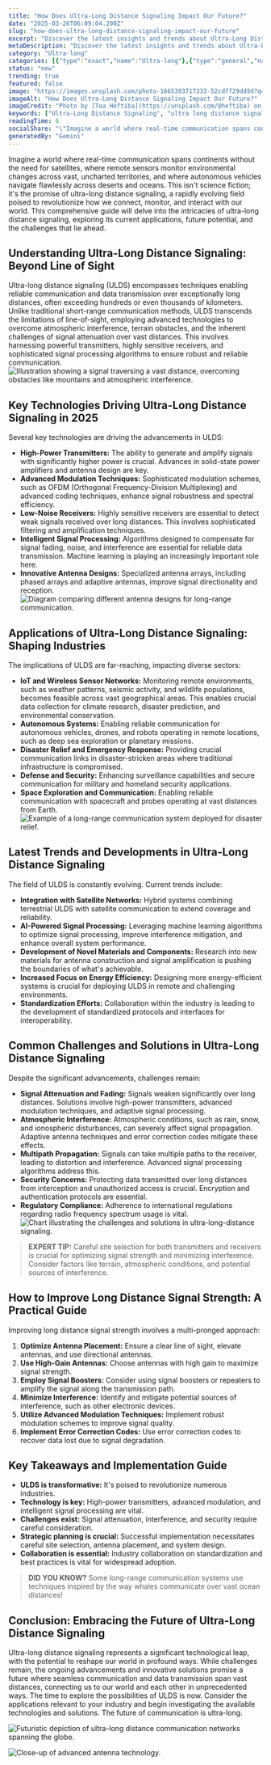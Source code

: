 ```yaml
---
title: "How Does Ultra-Long Distance Signaling Impact Our Future?"
date: "2025-03-26T06:09:04.200Z"
slug: "how-does-ultra-long-distance-signaling-impact-our-future"
excerpt: "Discover the latest insights and trends about Ultra-Long Distance Signaling. This comprehensive guide covers everything you need to know about Ultra-Long Distance Signaling in 2025."
metaDescription: "Discover the latest insights and trends about Ultra-Long Distance Signaling. This comprehensive guide covers everything you need to know about Ultra-Long D..."
category: "Ultra-long"
categories: [{"type":"exact","name":"Ultra-long"},{"type":"general","name":"Communications"},{"type":"medium","name":"Wireless Systems"},{"type":"specific","name":"Deep Space Network"},{"type":"niche","name":"Laser Comms"}]
status: "new"
trending: true
featured: false
image: "https://images.unsplash.com/photo-1665393717333-52cdff29dd9d?q=85&w=1200&fit=max&fm=webp&auto=compress"
imageAlt: "How Does Ultra-Long Distance Signaling Impact Our Future?"
imageCredit: "Photo by [Toa Heftiba](https://unsplash.com/@heftiba) on Unsplash"
keywords: ["Ultra-Long Distance Signaling", "ultra long distance signaling", "long range communication", "long distance wireless communication", "ultra long range wireless sensor networks", "long distance signal transmission techniques", "best long distance signaling technology", "buy long range communication equipment", "ultra long distance data transmission", "how to improve long distance signal strength"]
readingTime: 6
socialShare: "\"Imagine a world where real-time communication spans continents without satellites – that's the power of ultra-long distance signaling, and it's closer than you think!\""
generatedBy: "Gemini"
---
```




Imagine a world where real-time communication spans continents without the need for satellites, where remote sensors monitor environmental changes across vast, uncharted territories, and where autonomous vehicles navigate flawlessly across deserts and oceans. This isn't science fiction; it's the promise of ultra-long distance signaling, a rapidly evolving field poised to revolutionize how we connect, monitor, and interact with our world.  This comprehensive guide will delve into the intricacies of ultra-long distance signaling, exploring its current applications, future potential, and the challenges that lie ahead.

## Understanding Ultra-Long Distance Signaling: Beyond Line of Sight

Ultra-long distance signaling (ULDS) encompasses techniques enabling reliable communication and data transmission over exceptionally long distances, often exceeding hundreds or even thousands of kilometers.  Unlike traditional short-range communication methods, ULDS transcends the limitations of line-of-sight, employing advanced technologies to overcome atmospheric interference, terrain obstacles, and the inherent challenges of signal attenuation over vast distances. This involves harnessing powerful transmitters, highly sensitive receivers, and sophisticated signal processing algorithms to ensure robust and reliable communication.  ![Illustration showing a signal traversing a vast distance, overcoming obstacles like mountains and atmospheric interference.](https://images.unsplash.com/photo-1665393717333-52cdff29dd9d?q=85&w=1200&fit=max&fm=webp&auto=compress)

##  Key Technologies Driving Ultra-Long Distance Signaling in 2025

Several key technologies are driving the advancements in ULDS:

* **High-Power Transmitters:**  The ability to generate and amplify signals with significantly higher power is crucial.  Advances in solid-state power amplifiers and antenna design are key.
* **Advanced Modulation Techniques:**  Sophisticated modulation schemes, such as OFDM (Orthogonal Frequency-Division Multiplexing) and advanced coding techniques, enhance signal robustness and spectral efficiency.
* **Low-Noise Receivers:**  Highly sensitive receivers are essential to detect weak signals received over long distances.  This involves sophisticated filtering and amplification techniques.
* **Intelligent Signal Processing:**  Algorithms designed to compensate for signal fading, noise, and interference are essential for reliable data transmission.  Machine learning is playing an increasingly important role here.
* **Innovative Antenna Designs:**  Specialized antenna arrays, including phased arrays and adaptive antennas, improve signal directionality and reception.  ![Diagram comparing different antenna designs for long-range communication.](https://images.unsplash.com/photo-1495383723765-a7dfbcac2c9e?q=85&w=1200&fit=max&fm=webp&auto=compress)

## Applications of Ultra-Long Distance Signaling: Shaping Industries

The implications of ULDS are far-reaching, impacting diverse sectors:

* **IoT and Wireless Sensor Networks:**  Monitoring remote environments, such as weather patterns, seismic activity, and wildlife populations, becomes feasible across vast geographical areas. This enables crucial data collection for climate research, disaster prediction, and environmental conservation.
* **Autonomous Systems:**  Enabling reliable communication for autonomous vehicles, drones, and robots operating in remote locations, such as deep sea exploration or planetary missions.
* **Disaster Relief and Emergency Response:**  Providing crucial communication links in disaster-stricken areas where traditional infrastructure is compromised.
* **Defense and Security:**  Enhancing surveillance capabilities and secure communication for military and homeland security applications.
* **Space Exploration and Communication:**  Enabling reliable communication with spacecraft and probes operating at vast distances from Earth. ![Example of a long-range communication system deployed for disaster relief.](https://images.unsplash.com/photo-1535745122259-f1e187953c4c?q=85&w=1200&fit=max&fm=webp&auto=compress)

## Latest Trends and Developments in Ultra-Long Distance Signaling

The field of ULDS is constantly evolving.  Current trends include:

* **Integration with Satellite Networks:**  Hybrid systems combining terrestrial ULDS with satellite communication to extend coverage and reliability.
* **AI-Powered Signal Processing:**  Leveraging machine learning algorithms to optimize signal processing, improve interference mitigation, and enhance overall system performance.
* **Development of Novel Materials and Components:**  Research into new materials for antenna construction and signal amplification is pushing the boundaries of what's achievable.
* **Increased Focus on Energy Efficiency:**  Designing more energy-efficient systems is crucial for deploying ULDS in remote and challenging environments.
* **Standardization Efforts:**  Collaboration within the industry is leading to the development of standardized protocols and interfaces for interoperability.

## Common Challenges and Solutions in Ultra-Long Distance Signaling

Despite the significant advancements, challenges remain:

* **Signal Attenuation and Fading:**  Signals weaken significantly over long distances.  Solutions involve high-power transmitters, advanced modulation techniques, and adaptive signal processing.
* **Atmospheric Interference:**  Atmospheric conditions, such as rain, snow, and ionospheric disturbances, can severely affect signal propagation.  Adaptive antenna techniques and error correction codes mitigate these effects.
* **Multipath Propagation:**  Signals can take multiple paths to the receiver, leading to distortion and interference.  Advanced signal processing algorithms address this.
* **Security Concerns:**  Protecting data transmitted over long distances from interception and unauthorized access is crucial.  Encryption and authentication protocols are essential.
* **Regulatory Compliance:**  Adherence to international regulations regarding radio frequency spectrum usage is vital. ![Chart illustrating the challenges and solutions in ultra-long-distance signaling.](https://images.unsplash.com/photo-1517475452665-4e6898befa13?q=85&w=1200&fit=max&fm=webp&auto=compress)

> **EXPERT TIP:**  Careful site selection for both transmitters and receivers is crucial for optimizing signal strength and minimizing interference. Consider factors like terrain, atmospheric conditions, and potential sources of interference.

## How to Improve Long Distance Signal Strength: A Practical Guide

Improving long distance signal strength involves a multi-pronged approach:

1. **Optimize Antenna Placement:**  Ensure a clear line of sight, elevate antennas, and use directional antennas.
2. **Use High-Gain Antennas:**  Choose antennas with high gain to maximize signal strength.
3. **Employ Signal Boosters:**  Consider using signal boosters or repeaters to amplify the signal along the transmission path.
4. **Minimize Interference:**  Identify and mitigate potential sources of interference, such as other electronic devices.
5. **Utilize Advanced Modulation Techniques:**  Implement robust modulation schemes to improve signal quality.
6. **Implement Error Correction Codes:**  Use error correction codes to recover data lost due to signal degradation.

## Key Takeaways and Implementation Guide

* **ULDS is transformative:** It's poised to revolutionize numerous industries.
* **Technology is key:**  High-power transmitters, advanced modulation, and intelligent signal processing are vital.
* **Challenges exist:** Signal attenuation, interference, and security require careful consideration.
* **Strategic planning is crucial:**  Successful implementation necessitates careful site selection, antenna placement, and system design.
* **Collaboration is essential:** Industry collaboration on standardization and best practices is vital for widespread adoption.

> **DID YOU KNOW?**  Some long-range communication systems use techniques inspired by the way whales communicate over vast ocean distances!

## Conclusion: Embracing the Future of Ultra-Long Distance Signaling

Ultra-long distance signaling represents a significant technological leap, with the potential to reshape our world in profound ways.  While challenges remain, the ongoing advancements and innovative solutions promise a future where seamless communication and data transmission span vast distances, connecting us to our world and each other in unprecedented ways.  The time to explore the possibilities of ULDS is now.  Consider the applications relevant to your industry and begin investigating the available technologies and solutions.  The future of communication is ultra-long.

![Futuristic depiction of ultra-long distance communication networks spanning the globe.](https://images.unsplash.com/photo-1542893849-b14a2c62aacb?q=85&w=1200&fit=max&fm=webp&auto=compress)

![Close-up of advanced antenna technology.](https://images.unsplash.com/photo-1519817914152-22d216bb9170?q=85&w=1200&fit=max&fm=webp&auto=compress)
